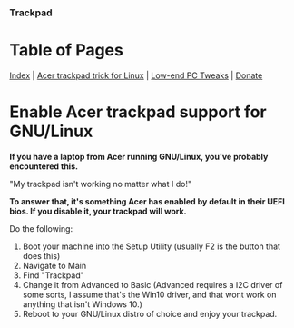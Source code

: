 ### Trackpad


# Table of Pages
[Index](../) | [Acer trackpad trick for Linux](acertrick.md) | [Low-end PC Tweaks](/tweaksandmore/lowendtweaks.md) | [Donate](/personal/donate.md)
# Enable Acer trackpad support for GNU/Linux
**If you have a laptop from Acer running GNU/Linux, you've probably encountered this.**

"My trackpad isn't working no matter what I do!"

**To answer that, it's something Acer has enabled by default in their UEFI bios. If you disable it, your trackpad will work.**

Do the following:
  
  1. Boot your machine into the Setup Utility (usually F2 is the button that does this)
  2. Navigate to Main
  3. Find "Trackpad"
  4. Change it from Advanced to Basic (Advanced requires a I2C driver of some sorts, I assume that's the Win10 driver, and that wont work on anything that isn't Windows 10.)
  5. Reboot to your GNU/Linux distro of choice and enjoy your trackpad.
  
